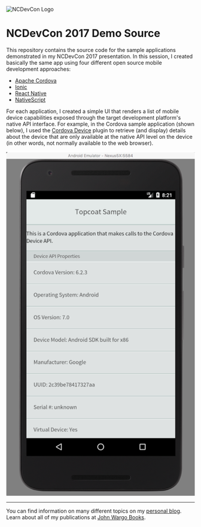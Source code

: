 ![NCDevCon Logo](http://ncdevcon.com/skins/bootstrap/assets/img/ncdevcon-logo.png)
# NCDevCon 2017 Demo Source

This repository contains the source code for the sample applications demonstrated in my NCDevCon 2017 presentation. In this session, I created basically the same app using four different open source mobile development approaches:

+ [Apache Cordova](http://cordova.io)
+ [Ionic](https://ionicframework.com/)
+ [React Native](https://facebook.github.io/react-native/)
+ [NativeScript](https://www.nativescript.org/)

For each application, I created a simple UI that renders a list of mobile device capabilities exposed through the target development platform's native API interface. For example, in the Cordova sample application (shown below), I used the [Cordova Device](https://cordova.apache.org/docs/en/latest/reference/cordova-plugin-device/) plugin to retrieve (and display) details about the device that are only available at the native API level on the device (in other words, not normally available to the web browser).

![Cordova application sample](images/figure-01.png)

***

You can find information on many different topics on my [personal blog](http://www.johnwargo.com). Learn about all of my publications at [John Wargo Books](http://www.johnwargobooks.com).